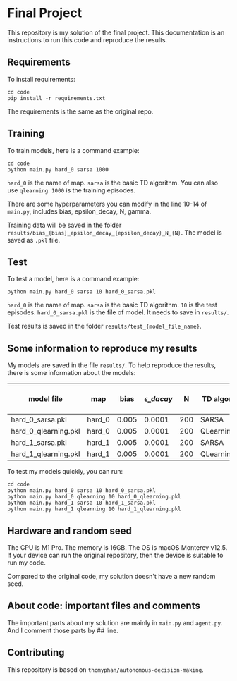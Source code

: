 # Final Project

This repository is my solution of the final project. This documentation is an instructions to run this code and reproduce the results.

## Requirements

To install requirements:

```setup
cd code
pip install -r requirements.txt
```

The requirements is the same as the original repo.

## Training

To train models, here is a command example:

```train
cd code
python main.py hard_0 sarsa 1000
```
`hard_0` is the name of map. `sarsa` is the basic TD algorithm. You can also use `qlearning`. `1000` is the training episodes.

There are some hyperparameters you can modify in the line 10-14 of `main.py`, includes bias, epsilon_decay, N, gamma.

Training data will be saved in the folder `results/bias_{bias}_epsilon_decay_{epsilon_decay}_N_{N}`. The model is saved as `.pkl` file.

## Test

To test a model, here is a command example:

```test
python main.py hard_0 sarsa 10 hard_0_sarsa.pkl
```

`hard_0` is the name of map. `sarsa` is the basic TD algorithm. `10` is the test episodes. `hard_0_sarsa.pkl` is the file of model. It needs to save in `results/`.

Test results is saved in the folder `results/test_{model_file_name}`.

## Some information to reproduce my results

My models are saved in the file `results/`. To help reproduce the results, there is some information about the models:

| model file         | map  | bias | $\epsilon \_dacay$ | N | TD algor. | training episodes | avg test returns |
| ------------------ | ---------------- | -------------- | -------------- | -------------- | -------------- | -------------- | -------------- |
|  hard_0_sarsa.pkl  |     hard_0         |      0.005       | 0.0001 | 200 | SARSA |1000 |9.57|
|   hard_0_qlearning.pkl |     hard_0         |      0.005       | 0.0001 | 200 | QLearning |1000 |9.36|
|  hard_1_sarsa.pkl |     hard_1         |      0.005       | 0.0001 | 200 | SARSA |1300 |9.50|
|  hard_1_qlearning.pkl  |     hard_1         |      0.005       | 0.0001 | 200 | QLearning |1300 |9.57|

To test my models quickly, you can run:
```test
cd code
python main.py hard_0 sarsa 10 hard_0_sarsa.pkl
python main.py hard_0 qlearning 10 hard_0_qlearning.pkl
python main.py hard_1 sarsa 10 hard_1_sarsa.pkl
python main.py hard_1 qlearning 10 hard_1_qlearning.pkl
```

## Hardware and random seed
The CPU is M1 Pro. The memory is 16GB. The OS is macOS Monterey v12.5. If your device can run the original repository, then the device is suitable to run my code.

Compared to the original code, my solution doesn't have a new random seed.

## About code:  important files and comments
The important parts about my solution are mainly in `main.py` and `agent.py`. And I comment those parts by ## line.

## Contributing

This repository is based on `thomyphan/autonomous-decision-making`.

